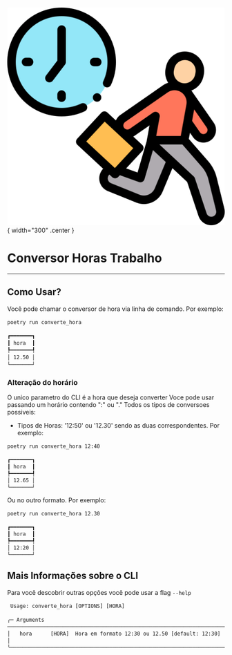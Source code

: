 ![Logo](assets/logo.png){ width="300" .center }
# Conversor Horas Trabalho
---

## Como Usar?

Você pode chamar o conversor de hora via linha de comando. Por exemplo:
```bash
poetry run converte_hora
```
```bash
┏━━━━━━━┓
┃ hora  ┃
┡━━━━━━━┩
│ 12.50 │
└───────┘
```

### Alteração do horário
O unico parametro do CLI é a hora que deseja converter
Voce pode usar passando um horário contendo ":" ou "." 
Todos os tipos de conversoes possiveis:
* Tipos de Horas: '12:50' ou '12.30' sendo as duas correspondentes. Por exemplo:
```bash
poetry run converte_hora 12:40
```
```
┏━━━━━━━┓
┃ hora  ┃
┡━━━━━━━┩
│ 12.65 │
└───────┘
```
Ou no outro formato. Por exemplo:
```bash
poetry run converte_hora 12.30
```
```
┏━━━━━━━┓
┃ hora  ┃
┡━━━━━━━┩
│ 12:20 │
└───────┘
```

## Mais Informações sobre o CLI
Para você descobrir outras opções você pode usar a flag `--help`
```
 Usage: converte_hora [OPTIONS] [HORA]

╭─ Arguments ────────────────────────────────────────────────────────────────────────────────────────────────────────────────╮
│   hora      [HORA]  Hora em formato 12:30 ou 12.50 [default: 12:30]                                                        │  ╰────────────────────────────────────────────────────────────────────────────────────────────────────────────────────────────╯

```